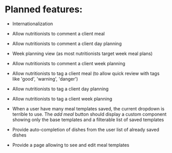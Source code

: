 # Planned features:

- Internationalization

- Allow nutritionists to comment a client meal
- Allow nutritionists to comment a client day planning

- Week planning view (as most nutritionists target week meal plans)
- Allow nutritionists to comment a client week planning

- Allow nutritionists to tag a client meal (to allow quick review with tags like 'good', 'warning', 'danger')
- Allow nutritionists to tag a client day planning
- Allow nutritionists to tag a client week planning

- When a user have many meal templates saved, the current dropdown is terrible to use.
  The *add meal* button should display a custom component showing only the base templates and a filterable list of saved templates

- Provide auto-completion of dishes from the user list of already saved dishes
- Provide a page allowing to see and edit meal templates
